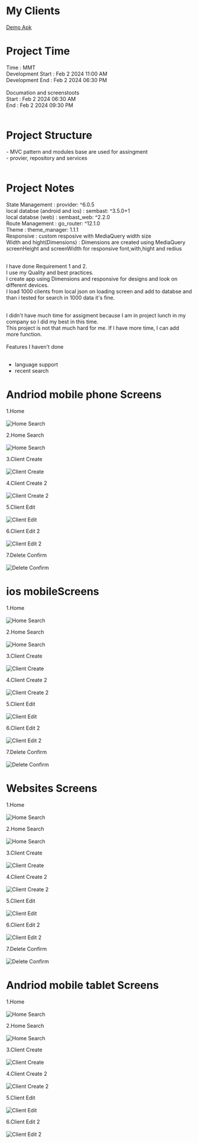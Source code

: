 # My Clients


<a href="https://drive.google.com/file/d/1r_U3AK9k5qb4Tf3eLbWql5WVs-BEG5my/view?usp=sharing">Demo Apk</a>  

<h1>Project Time</h1>
Time  : MMT<br>
Development Start : Feb 2 2024 11:00 AM<br>
Development End   : Feb 2 2024 06:30 PM <br><br>
Documation and screenstoots<br>
Start : Feb 2 2024 06:30 AM<br>
End   : Feb 2 2024 09:30 PM <br><br>

<h1>Project Structure</h1>
- MVC pattern and modules base are used for assingment<br>
- provier, repository and services  <br><br>


<h1>Project Notes</h1>
 
 State Management                : provider: ^6.0.5 <br>
 local databse (android and ios) : sembast: ^3.5.0+1<br>
 local databse (web)             : sembast_web: ^2.2.0 <br>
 Route Management                : go_router: ^12.1.0<br>
 Theme                           : theme_manager: 1.1.1<br>
 Responsive                      : custom resposive with MediaQuery width size<br>
 Width and hight(Dimensions)     : Dimensions are created using MediaQuery screenHeight and screenWidth for responsive font,with,hight and redius<br><br>


I have done Requirement 1 and 2.<br>
I use my Quality and best practices.<br>
I create app using Dimensions and responsive for designs and look on different devices.<br>
I load 1000 clients from local json on loading screen and add to databse and than i tested for search in 1000 data 
it's fine. <br><br>


I didn't have much time for assigment because I am in project lunch in my company so I did my best in this time.<br>
This project is not that much hard for me. If I have more time, I can add more function. <br><br>
Features I haven't done<br><br>
- language support <br>
- recent search <br>


<h1>Andriod mobile phone Screens </h1>

1.Home<br><br>
![Home Search](screen_shoots/mobile/home.jpg)<br>

2.Home Search<br><br>
![Home Search](screen_shoots/mobile/home_search.jpg)<br>

3.Client Create<br><br>
![Client Create](screen_shoots/mobile/client_create.jpg)<br>

4.Client Create 2<br><br>
![Client Create 2](screen_shoots/mobile/client_create_2.jpg)<br>

5.Client Edit<br><br>
![Client Edit](screen_shoots/mobile/client_edit_dialog.jpg)<br>

6.Client Edit 2<br><br>
![Client Edit 2](screen_shoots/mobile/client_edit_dialog_2.jpg)<br>

7.Delete Confirm<br><br>
![Delete Confirm](screen_shoots/mobile/client_delete_confirm.jpg)<br>




<h1> ios mobileScreens </h1>

1.Home<br><br>
![Home Search](screen_shoots/ios/home.png)<br>

2.Home Search<br><br>
![Home Search](screen_shoots/ios/home_search.png)<br>

3.Client Create<br><br>
![Client Create](screen_shoots/ios/client_create.png)<br>

4.Client Create 2<br><br>
![Client Create 2](screen_shoots/ios/client_create_2.png)<br>

5.Client Edit<br><br>
![Client Edit](screen_shoots/ios/client_edit_dialog.png)<br>

6.Client Edit 2<br><br>
![Client Edit 2](screen_shoots/ios/client_edit_dialog_2.png)<br>

7.Delete Confirm<br><br>
![Delete Confirm](screen_shoots/ios/client_delete_confirm.png)<br>



<h1>Websites Screens </h1>

1.Home<br><br>
![Home Search](screen_shoots/web/home.png)<br>

2.Home Search<br><br>
![Home Search](screen_shoots/web/home_search.png)<br>

3.Client Create<br><br>
![Client Create](screen_shoots/web/client_create.png)<br>

4.Client Create 2<br><br>
![Client Create 2](screen_shoots/web/client_create_2.png)<br>

5.Client Edit<br><br>
![Client Edit](screen_shoots/web/client_edit_dialog.png)<br>

6.Client Edit 2<br><br>
![Client Edit 2](screen_shoots/web/client_edit_dialog_2.png)<br>

7.Delete Confirm<br><br>
![Delete Confirm](screen_shoots/web/client_delete_confirm.png)<br>


<h1>Andriod mobile tablet Screens </h1>

1.Home<br><br>
![Home Search](screen_shoots/tablet/home.png)<br>

2.Home Search<br><br>
![Home Search](screen_shoots/tablet/home_search.png)<br>

3.Client Create<br><br>
![Client Create](screen_shoots/tablet/client_create.png)<br>

4.Client Create 2<br><br>
![Client Create 2](screen_shoots/tablet/client_create_2.png)<br>

5.Client Edit<br><br>
![Client Edit](screen_shoots/tablet/client_edit_dialog.png)<br>

6.Client Edit 2<br><br>
![Client Edit 2](screen_shoots/tablet/client_edit_dialog_2.png)<br>
